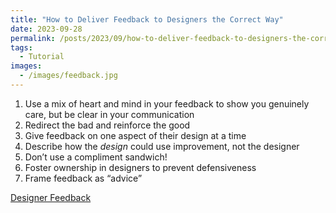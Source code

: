 ```yaml
---
title: "How to Deliver Feedback to Designers the Correct Way"
date: 2023-09-28
permalink: /posts/2023/09/how-to-deliver-feedback-to-designers-the-correct-way/
tags:
  - Tutorial
images:
  - /images/feedback.jpg
---
```


1. Use a mix of heart and mind in your feedback to show you genuinely care, but be clear in your communication
2. Redirect the bad and reinforce the good
3. Give feedback on one aspect of their design at a time
4. Describe how the _design_ could use improvement, not the designer
5. Don’t use a compliment sandwich!
6. Foster ownership in designers to prevent defensiveness
7. Frame feedback as “advice”

[Designer Feedback](https://www.invisionapp.com/inside-design/give-designers-feedback/)
